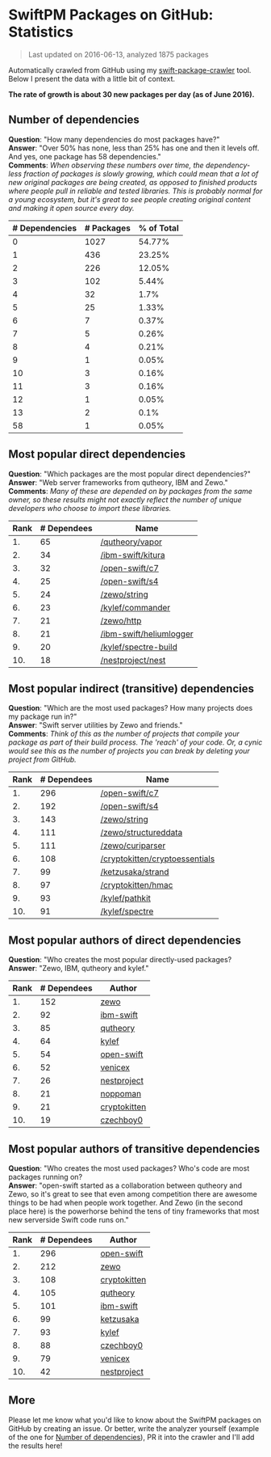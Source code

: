 
# SwiftPM Packages on GitHub: Statistics

> Last updated on 2016-06-13, analyzed 1875 packages

Automatically crawled from GitHub using my [swift-package-crawler](https://github.com/czechboy0/swift-package-crawler) tool. Below I present the data with a little bit of context.

**The rate of growth is about 30 new packages per day (as of June 2016).**

## Number of dependencies
**Question**: "How many dependencies do most packages have?"  
**Answer**: "Over 50% has none, less than 25% has one and then it levels off. And yes, one package has 58 dependencies."  
**Comments**: *When observing these numbers over time, the dependency-less fraction of packages is slowly growing, which could mean that a lot of new original packages are being created, as opposed to finished products where people pull in reliable and tested libraries. This is probably normal for a young ecosystem, but it's great to see people creating original content and making it open source every day.*

| # Dependencies | # Packages | % of Total |
| --- | --- | --- |
|   0 | 1027 | 54.77% |
|   1 | 436 | 23.25% |
|   2 | 226 | 12.05% |
|   3 | 102 |  5.44% |
|   4 |  32 |   1.7% |
|   5 |  25 |  1.33% |
|   6 |   7 |  0.37% |
|   7 |   5 |  0.26% |
|   8 |   4 |  0.21% |
|   9 |   1 |  0.05% |
|  10 |   3 |  0.16% |
|  11 |   3 |  0.16% |
|  12 |   1 |  0.05% |
|  13 |   2 |   0.1% |
|  58 |   1 |  0.05% |

## Most popular direct dependencies
**Question**: "Which packages are the most popular direct dependencies?"  
**Answer**: "Web server frameworks from qutheory, IBM and Zewo."  
**Comments**: *Many of these are depended on by packages from the same owner, so these results might not exactly reflect the number of unique developers who choose to import these libraries.*  

| Rank | # Dependees | Name |
| --- | --- | --- |
|   1. |  65 | [/qutheory/vapor](https://github.com/qutheory/vapor) |
|   2. |  34 | [/ibm-swift/kitura](https://github.com/ibm-swift/kitura) |
|   3. |  32 | [/open-swift/c7](https://github.com/open-swift/c7) |
|   4. |  25 | [/open-swift/s4](https://github.com/open-swift/s4) |
|   5. |  24 | [/zewo/string](https://github.com/zewo/string) |
|   6. |  23 | [/kylef/commander](https://github.com/kylef/commander) |
|   7. |  21 | [/zewo/http](https://github.com/zewo/http) |
|   8. |  21 | [/ibm-swift/heliumlogger](https://github.com/ibm-swift/heliumlogger) |
|   9. |  20 | [/kylef/spectre-build](https://github.com/kylef/spectre-build) |
|  10. |  18 | [/nestproject/nest](https://github.com/nestproject/nest) |

## Most popular indirect (transitive) dependencies
**Question**: "Which are the most used packages? How many projects does my package run in?"  
**Answer**: "Swift server utilities by Zewo and friends."  
**Comments**: *Think of this as the number of projects that compile your package as part of their build process. The 'reach' of your code. Or, a cynic would see this as the number of projects you can break by deleting your project from GitHub.*  

| Rank | # Dependees | Name |
| --- | --- | --- |
|   1. | 296 | [/open-swift/c7](https://github.com/open-swift/c7) |
|   2. | 192 | [/open-swift/s4](https://github.com/open-swift/s4) |
|   3. | 143 | [/zewo/string](https://github.com/zewo/string) |
|   4. | 111 | [/zewo/structureddata](https://github.com/zewo/structureddata) |
|   5. | 111 | [/zewo/curiparser](https://github.com/zewo/curiparser) |
|   6. | 108 | [/cryptokitten/cryptoessentials](https://github.com/cryptokitten/cryptoessentials) |
|   7. |  99 | [/ketzusaka/strand](https://github.com/ketzusaka/strand) |
|   8. |  97 | [/cryptokitten/hmac](https://github.com/cryptokitten/hmac) |
|   9. |  93 | [/kylef/pathkit](https://github.com/kylef/pathkit) |
|  10. |  91 | [/kylef/spectre](https://github.com/kylef/spectre) |

## Most popular authors of direct dependencies
**Question**: "Who creates the most popular directly-used packages?  
**Answer**: "Zewo, IBM, qutheory and kylef."    

| Rank | # Dependees | Author |
| --- | --- | --- |
|   1. | 152 | [zewo](https://github.com/zewo) |
|   2. |  92 | [ibm-swift](https://github.com/ibm-swift) |
|   3. |  85 | [qutheory](https://github.com/qutheory) |
|   4. |  64 | [kylef](https://github.com/kylef) |
|   5. |  54 | [open-swift](https://github.com/open-swift) |
|   6. |  52 | [venicex](https://github.com/venicex) |
|   7. |  26 | [nestproject](https://github.com/nestproject) |
|   8. |  21 | [noppoman](https://github.com/noppoman) |
|   9. |  21 | [cryptokitten](https://github.com/cryptokitten) |
|  10. |  19 | [czechboy0](https://github.com/czechboy0) |

## Most popular authors of transitive dependencies
**Question**: "Who creates the most used packages? Who's code are most packages running on?  
**Answer**: "open-swift started as a collaboration between qutheory and Zewo, so it's great to see that even among competition there are awesome things to be had when people work together. And Zewo (in the second place here) is the powerhorse behind the tens of tiny frameworks that most new serverside Swift code runs on."    

| Rank | # Dependees | Author |
| --- | --- | --- |
|   1. | 296 | [open-swift](https://github.com/open-swift) |
|   2. | 212 | [zewo](https://github.com/zewo) |
|   3. | 108 | [cryptokitten](https://github.com/cryptokitten) |
|   4. | 105 | [qutheory](https://github.com/qutheory) |
|   5. | 101 | [ibm-swift](https://github.com/ibm-swift) |
|   6. |  99 | [ketzusaka](https://github.com/ketzusaka) |
|   7. |  93 | [kylef](https://github.com/kylef) |
|   8. |  88 | [czechboy0](https://github.com/czechboy0) |
|   9. |  79 | [venicex](https://github.com/venicex) |
|  10. |  42 | [nestproject](https://github.com/nestproject) |

## More
Please let me know what you'd like to know about the SwiftPM packages on GitHub by creating an issue. Or better, write the analyzer yourself (example of the one for [Number of dependencies](https://github.com/czechboy0/swift-package-crawler/blob/master/Sources/AnalyzerLib/DependencyTrees.swift)), PR it into the crawler and I'll add the results here!

